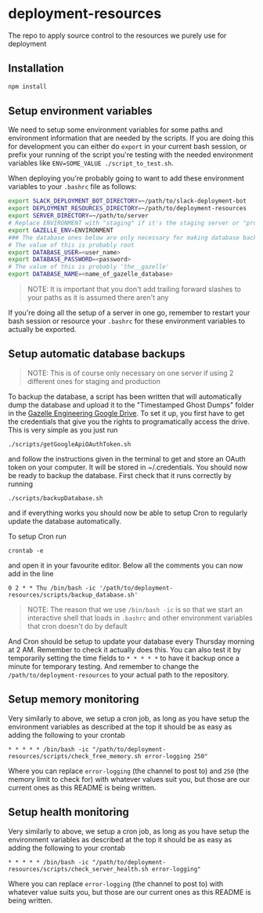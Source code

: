 # deployment-resources

The repo to apply source control to the resources we purely use for deployment


## Installation

```bash
npm install
```

## Setup environment variables

We need to setup some environment variables for some paths and environment information that are needed by the scripts. If you are doing this for development you can either do `export` in your current bash session, or prefix your running of the script you're testing with the needed environment variables like `ENV=SOME_VALUE ./script_to_test.sh`.

When deploying you're probably going to want to add these environment variables to your `.bashrc` file as follows:

```bash
export SLACK_DEPLOYMENT_BOT_DIRECTORY=~/path/to/slack-deployment-bot
export DEPLOYMENT_RESOURCES_DIRECTORY=~/path/to/deployment-resources
export SERVER_DIRECTORY=~/path/to/server
# Replace ENVIRONMENT with "staging" if it's the staging server or "production" for the production server
export GAZELLE_ENV=ENVIRONMENT
### The database ones below are only necessary for making database backups which if you're on staging you probably don't need
# The value of this is probably root
export DATABASE_USER=<user_name>
export DATABASE_PASSWORD=<password>
# The value of this is probably 'the__gazelle'
export DATABASE_NAME=<name_of_gazelle_database>
```

> NOTE: It is important that you don't add trailing forward slashes to your paths as it is assumed there aren't any

If you're doing all the setup of a server in one go, remember to restart your bash session or resource your `.bashrc` for these environment variables to actually be exported.

## Setup automatic database backups

> NOTE: This is of course only necessary on one server if using 2 different ones for staging and production

To backup the database, a script has been written that will automatically dump the database and upload it to the "Timestamped Ghost Dumps" folder in the [Gazelle Engineering Google Drive](https://drive.google.com/drive/u/1/folders/0B5ceCeOuBd1tVWNSX2k2RVUtOFk). To set it up, you first have to get the credentials that give you the rights to programatically access the drive. This is very simple as you just run

`./scripts/getGoogleApiOAuthToken.sh`

and follow the instructions given in the terminal to get and store an OAuth token on your computer. It will be stored in ~/.credentials. You should now be ready to backup the database. First check that it runs correctly by running

`./scripts/backupDatabase.sh`

and if everything works you should now be able to setup Cron to regularly update the database automatically.

To setup Cron run

`crontab -e`

and open it in your favourite editor.
Below all the comments you can now add in the line

`0 2 * * Thu /bin/bash -ic '/path/to/deployment-resources/scripts/backup_database.sh'`

> NOTE: The reason that we use `/bin/bash -ic` is so that we start an interactive shell that loads in `.bashrc` and other environment variables that cron doesn't do by default

And Cron should be setup to update your database every Thursday morning at 2 AM. Remember to check it actually does this. You can also test it by temporarily setting the time fields to `* * * * *` to have it backup once a minute for temporary testing.
And remember to change the `/path/to/deployment-resources` to your actual path to the repository.

## Setup memory monitoring

Very similarly to above, we setup a cron job, as long as you have setup the environment variables as described at the top it should be as easy as adding the following to your crontab

```
* * * * * /bin/bash -ic "/path/to/deployment-resources/scripts/check_free_memory.sh error-logging 250"
```

Where you can replace `error-logging` (the channel to post to) and `250` (the memory limit to check for) with whatever values suit you, but those are our current ones as this README is being written.

## Setup health monitoring

Very similarly to above, we setup a cron job, as long as you have setup the environment variables as described at the top it should be as easy as adding the following to your crontab

```
* * * * * /bin/bash -ic "/path/to/deployment-resources/scripts/check_server_health.sh error-logging"
```

Where you can replace `error-logging` (the channel to post to) with whatever value suits you, but those are our current ones as this README is being written.

